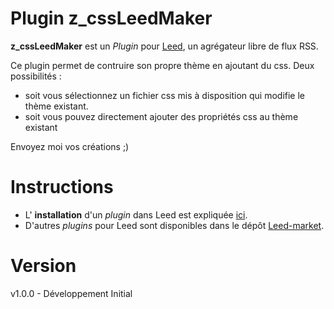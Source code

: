 Plugin z_cssLeedMaker
=====================

**z_cssLeedMaker** est un _Plugin_ pour [Leed](http://projet.idleman.fr/leed), un agrégateur libre de flux RSS.

Ce plugin permet de contruire son propre thème en ajoutant du css.
Deux possibilités : 
- soit vous sélectionnez un fichier css mis à disposition qui modifie le thème existant.
- soit vous pouvez directement ajouter des propriétés css au thème existant

Envoyez moi vos créations ;)

Instructions
============

* L' **installation** d'un _plugin_ dans Leed est expliquée [ici](http://projet.idleman.fr/leed/?page=Plugins).
* D'autres _plugins_ pour Leed sont disponibles dans le dépôt [Leed-market](https://github.com/ldleman/Leed-market).

Version
=======

v1.0.0  -  Développement Initial